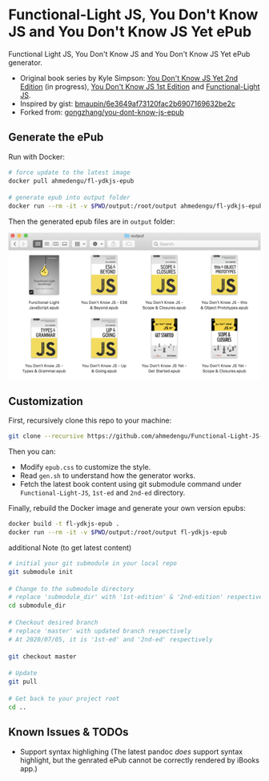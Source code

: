 # Functional-Light JS, You Don't Know JS and You Don't Know JS Yet ePub

Functional Light JS, You Don't Know JS and You Don't Know JS Yet ePub generator.

- Original book series by Kyle Simpson:
  [You Don't Know JS Yet 2nd Edition](https://github.com/getify/You-Dont-Know-JS/tree/2nd-ed) (in progress), [You Don't Know JS 1st Edition](https://github.com/getify/You-Dont-Know-JS/blob/1st-ed/README.md) and [Functional-Light JS](https://github.com/getify/Functional-Light-JS).
- Inspired by gist:
  [bmaupin/6e3649af73120fac2b6907169632be2c](https://gist.github.com/bmaupin/6e3649af73120fac2b6907169632be2c)
- Forked from:
    [gongzhang/you-dont-know-js-epub](https://github.com/gongzhang/you-dont-know-js-epub)


## Generate the ePub

Run with Docker:

```sh
# force update to the latest image
docker pull ahmedengu/fl-ydkjs-epub

# generate epub into output folder
docker run --rm -it -v $PWD/output:/root/output ahmedengu/fl-ydkjs-epub
```

Then the generated epub files are in `output` folder:

![](res/epub.png)


## Customization

First, recursively clone this repo to your machine:

```sh
git clone --recursive https://github.com/ahmedengu/Functional-Light-JS-ydkjs-epub.git
```

Then you can:

- Modify `epub.css` to customize the style.
- Read `gen.sh` to understand how the generator works.
- Fetch the latest book content using git submodule command under `Functional-Light-JS`, `1st-ed` and `2nd-ed` directory.

Finally, rebuild the Docker image and generate your own version epubs:

```sh
docker build -t fl-ydkjs-epub .
docker run --rm -it -v $PWD/output:/root/output fl-ydkjs-epub
```

additional Note (to get latest content)

```sh
# initial your git submodule in your local repo
git submodule init

# Change to the submodule directory
# replace 'submodule_dir' with '1st-edition' & '2nd-edition' respectively
cd submodule_dir

# Checkout desired branch
# replace 'master' with updated branch respectively
# At 2020/07/05, it is '1st-ed' and '2nd-ed' respectively

git checkout master

# Update
git pull

# Get back to your project root
cd ..
```

## Known Issues & TODOs

- Support syntax highlighing (The latest pandoc _does_ support syntax highlight, but the genrated ePub cannot be correctly rendered by iBooks app.)
